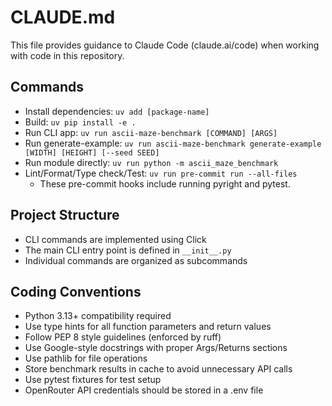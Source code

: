 # CLAUDE.md

This file provides guidance to Claude Code (claude.ai/code) when working with code in this repository.

## Commands

- Install dependencies: `uv add [package-name]`
- Build: `uv pip install -e .`
- Run CLI app: `uv run ascii-maze-benchmark [COMMAND] [ARGS]`
- Run generate-example: `uv run ascii-maze-benchmark generate-example [WIDTH] [HEIGHT] [--seed SEED]`
- Run module directly: `uv run python -m ascii_maze_benchmark`
- Lint/Format/Type check/Test: `uv run pre-commit run --all-files`
  - These pre-commit hooks include running pyright and pytest.

## Project Structure

- CLI commands are implemented using Click
- The main CLI entry point is defined in `__init__.py`
- Individual commands are organized as subcommands

## Coding Conventions

- Python 3.13+ compatibility required
- Use type hints for all function parameters and return values
- Follow PEP 8 style guidelines (enforced by ruff)
- Use Google-style docstrings with proper Args/Returns sections
- Use pathlib for file operations
- Store benchmark results in cache to avoid unnecessary API calls
- Use pytest fixtures for test setup
- OpenRouter API credentials should be stored in a .env file
